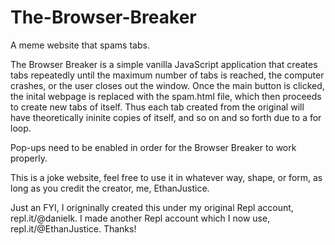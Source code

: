 # The-Browser-Breaker
A meme website that spams tabs.

The Browser Breaker is a simple vanilla JavaScript application that creates tabs repeatedly until the maximum number of tabs is
reached, the computer crashes, or the user closes out the window.  Once the main button is clicked, the inital webpage is replaced with the spam.html file, which then proceeds to create new tabs of itself.  Thus each tab created from the original will have theoretically ininite copies of itself, and so on and so forth due to a for loop.

Pop-ups need to be enabled in order for the Browser Breaker to work properly.

This is a joke website, feel free to use it in whatever way, shape, or form, as long as you credit the creator, me, EthanJustice.

Just an FYI, I origninally created this under my original Repl account, repl.it/@danielk.  I made another Repl account which I now use, repl.it/@EthanJustice.  Thanks!
